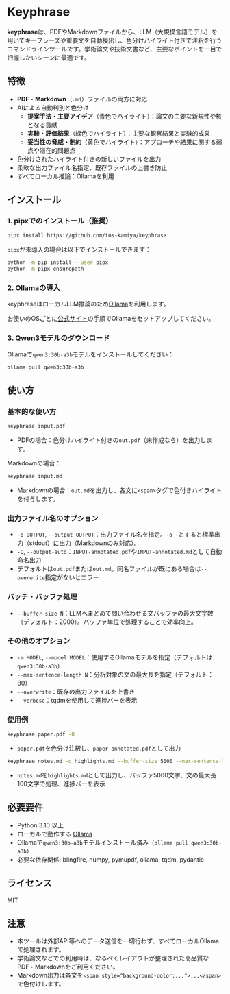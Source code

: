 # Keyphrase

**keyphrase**は、PDFやMarkdownファイルから、LLM（大規模言語モデル）を用いてキーフレーズや重要文を自動検出し、色分けハイライト付きで注釈を行うコマンドラインツールです。学術論文や技術文書など、主要なポイントを一目で把握したいシーンに最適です。

## 特徴

* **PDF**・**Markdown**（`.md`）ファイルの両方に対応
* AIによる自動判別と色分け
  * **提案手法・主要アイデア**（青色でハイライト）：論文の主要な新規性や核となる貢献
  * **実験・評価結果**（緑色でハイライト）：主要な観察結果と実験的成果
  * **妥当性の脅威・制約**（黄色でハイライト）：アプローチや結果に関する弱点や潜在的問題点
* 色分けされたハイライト付きの新しいファイルを出力
* 柔軟な出力ファイル名指定、既存ファイルの上書き防止
* すべてローカル推論：Ollamaを利用

## インストール

### 1. pipxでのインストール（推奨）

```bash
pipx install https://github.com/tos-kamiya/keyphrase
```

`pipx`が未導入の場合は以下でインストールできます：

```bash
python -m pip install --user pipx
python -m pipx ensurepath
```

### 2. Ollamaの導入

keyphraseはローカルLLM推論のため[Ollama](https://ollama.com/)を利用します。

お使いのOSごとに[公式サイト](https://ollama.com/download)の手順でOllamaをセットアップしてください。

### 3. Qwen3モデルのダウンロード

Ollamaで`qwen3:30b-a3b`モデルをインストールしてください：

```bash
ollama pull qwen3:30b-a3b
```

## 使い方

### 基本的な使い方

```bash
keyphrase input.pdf
```

* PDFの場合：色分けハイライト付きの`out.pdf`（未作成なら）を出力します。

Markdownの場合：

```bash
keyphrase input.md
```

* Markdownの場合：`out.md`を出力し、各文に`<span>`タグで色付きハイライトを付与します。

### 出力ファイル名のオプション

* `-o OUTPUT`, `--output OUTPUT`：出力ファイル名を指定。`-o -`とすると標準出力（stdout）に出力（Markdownのみ対応）。
* `-O`, `--output-auto`：`INPUT-annotated.pdf`や`INPUT-annotated.md`として自動命名出力
* デフォルトは`out.pdf`または`out.md`。同名ファイルが既にある場合は`--overwrite`指定がないとエラー

### バッチ・バッファ処理

* `--buffer-size N`：LLMへまとめて問い合わせる文バッファの最大文字数（デフォルト：2000）。バッファ単位で処理することで効率向上。

### その他のオプション

* `-m MODEL`, `--model MODEL`：使用するOllamaモデルを指定（デフォルトは`qwen3:30b-a3b`）
* `--max-sentence-length N`：分析対象の文の最大長を指定（デフォルト：80）
* `--overwrite`：既存の出力ファイルを上書き
* `--verbose`：tqdmを使用して進捗バーを表示

### 使用例

```bash
keyphrase paper.pdf -O
```

* `paper.pdf`を色分け注釈し、`paper-annotated.pdf`として出力

```bash
keyphrase notes.md -o highlights.md --buffer-size 5000 --max-sentence-length 100 --verbose
```

* `notes.md`を`highlights.md`として出力し、バッファ5000文字、文の最大長100文字で処理、進捗バーを表示

## 必要要件

* Python 3.10 以上
* ローカルで動作する [Ollama](https://ollama.com/)
* Ollamaで`qwen3:30b-a3b`モデルインストール済み（`ollama pull qwen3:30b-a3b`）
* 必要な依存関係: blingfire, numpy, pymupdf, ollama, tqdm, pydantic

## ライセンス

MIT

## 注意

* 本ツールは外部API等へのデータ送信を一切行わず、すべてローカルOllamaで処理されます。
* 学術論文などでの利用時は、なるべくレイアウトが整理された高品質なPDF・Markdownをご利用ください。
* Markdown出力は各文を`<span style="background-color:...">...</span>`で色付けします。

